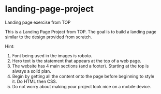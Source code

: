 # landing-page-project
Landing page exercise from TOP

This is a Landing Page Project from TOP. The goal is to build a landing page similar to the design provided from scratch.

Hint:
1. Font being used in the images is roboto.
2. Hero text is the statement that appears at the top of a web page.
3. The website has 4 main sections (and a footer). Starting at the top is always a solid plan.
4. Begin by getting all the content onto the page before beginning to style it. Do HTML then CSS.
5. Do not worry about making your project look nice on a mobile device.